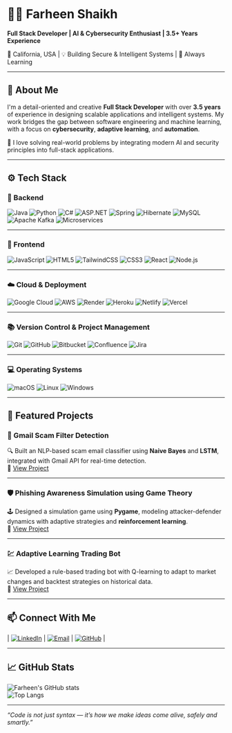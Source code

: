 # 👩‍💻 Farheen Shaikh

**Full Stack Developer | AI & Cybersecurity Enthusiast | 3.5+ Years Experience**


📍 California, USA | 💡 Building Secure & Intelligent Systems | 🌱 Always Learning

---

## 🧠 About Me

I'm a detail-oriented and creative **Full Stack Developer** with over **3.5 years** of experience in designing scalable applications and intelligent systems. My work bridges the gap between software engineering and machine learning, with a focus on **cybersecurity**, **adaptive learning**, and **automation**.

🔐 I love solving real-world problems by integrating modern AI and security principles into full-stack applications.

---


## ⚙️ Tech Stack

### 🔧 Backend  
![Java](https://img.shields.io/badge/Java-007396?logo=java&logoColor=white)   ![Python](https://img.shields.io/badge/Python-3776AB?logo=python&logoColor=white)  ![C#](https://img.shields.io/badge/C%23-239120?logo=c-sharp&logoColor=white)   ![ASP.NET](https://img.shields.io/badge/ASP.NET-512BD4?logo=dotnet&logoColor=white)   ![Spring](https://img.shields.io/badge/Spring-6DB33F?logo=spring&logoColor=white)   ![Hibernate](https://img.shields.io/badge/Hibernate-59666C?logo=hibernate&logoColor=white)   ![MySQL](https://img.shields.io/badge/MySQL-4479A1?logo=mysql&logoColor=white)   ![Apache Kafka](https://img.shields.io/badge/Apache_Kafka-231F20?logo=apachekafka&logoColor=white)   ![Microservices](https://img.shields.io/badge/Microservices-FF6F00?style=flat-square)

---

### 🎨 Frontend  
![JavaScript](https://img.shields.io/badge/JavaScript-F7DF1E?logo=javascript&logoColor=black)   ![HTML5](https://img.shields.io/badge/HTML5-E34F26?logo=html5&logoColor=white)   ![TailwindCSS](https://img.shields.io/badge/TailwindCSS-06B6D4?logo=tailwindcss&logoColor=white)   ![CSS3](https://img.shields.io/badge/CSS3-1572B6?logo=css3&logoColor=white)   ![React](https://img.shields.io/badge/React-61DAFB?logo=react&logoColor=black)   ![Node.js](https://img.shields.io/badge/Node.js-339933?logo=nodedotjs&logoColor=white)

---

### ☁️ Cloud & Deployment  
![Google Cloud](https://img.shields.io/badge/Google_Cloud-4285F4?logo=googlecloud&logoColor=white)   ![AWS](https://img.shields.io/badge/AWS-232F3E?logo=amazonaws&logoColor=white)   ![Render](https://img.shields.io/badge/Render-46E3B7?logo=render&logoColor=black)   ![Heroku](https://img.shields.io/badge/Heroku-430098?logo=heroku&logoColor=white)   ![Netlify](https://img.shields.io/badge/Netlify-00C7B7?logo=netlify&logoColor=white)   ![Vercel](https://img.shields.io/badge/Vercel-000000?logo=vercel&logoColor=white)

---

### 📚 Version Control & Project Management  
![Git](https://img.shields.io/badge/Git-F05032?logo=git&logoColor=white)   ![GitHub](https://img.shields.io/badge/GitHub-181717?logo=github&logoColor=white)   ![Bitbucket](https://img.shields.io/badge/Bitbucket-0052CC?logo=bitbucket&logoColor=white)   ![Confluence](https://img.shields.io/badge/Confluence-172B4D?logo=confluence&logoColor=white)   ![Jira](https://img.shields.io/badge/Jira-0052CC?logo=jira&logoColor=white)

---

### 💻 Operating Systems  
![macOS](https://img.shields.io/badge/macOS-000000?logo=apple&logoColor=white)   ![Linux](https://img.shields.io/badge/Linux-FCC624?logo=linux&logoColor=black)   ![Windows](https://img.shields.io/badge/Windows-0078D6?logo=windows&logoColor=white)


---

## 🚀 Featured Projects

### 📩 Gmail Scam Filter Detection  
🔍 Built an NLP-based scam email classifier using **Naive Bayes** and **LSTM**, integrated with Gmail API for real-time detection.  
🔗 [View Project](https://github.com/yourrepo/gmail-scam-filter)

---

### 🛡️ Phishing Awareness Simulation using Game Theory  
🕹️ Designed a simulation game using **Pygame**, modeling attacker-defender dynamics with adaptive strategies and **reinforcement learning**.  
🔗 [View Project](https://github.com/yourrepo/phishing-awareness-game)

---

### 💹 Adaptive Learning Trading Bot  
📈 Developed a rule-based trading bot with Q-learning to adapt to market changes and backtest strategies on historical data.  
🔗 [View Project](https://github.com/yourrepo/adaptive-trading-bot)

---

## 📫 Connect With Me

| [![LinkedIn](https://img.shields.io/badge/LinkedIn-Connect-blue?logo=linkedin)](https://www.linkedin.com/in/farheen-shaikh0509/) | 
[![Email](https://img.shields.io/badge/Email-f_shaikh1@u.pacific.edu-red?logo=gmail)](mailto:f_shaikh1@u.pacific.edu) |
[![GitHub](https://img.shields.io/badge/GitHub-Visit-black?logo=github)](https://github.com/farheen-shaikh530) |


---

## 📈 GitHub Stats

![Farheen's GitHub stats](https://github-readme-stats.vercel.app/api?username=farheen-shaikh530&show_icons=true&theme=radical)  
![Top Langs](https://github-readme-stats.vercel.app/api/top-langs/?username=yourusername&layout=compact&theme=radical)

---

_“Code is not just syntax — it’s how we make ideas come alive, safely and smartly.”_
